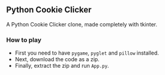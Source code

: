 ## Python Cookie Clicker
A Python Cookie Clicker clone, made completely with tkinter.  

### How to play
- First you need to have `pygame`, `pyglet` and `pillow` installed.
- Next, download the code as a zip.
- Finally, extract the zip and run `App.py`.
